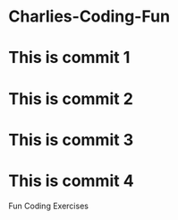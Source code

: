 # Charlies-Coding-Fun
# This is commit 1
# This is commit 2
# This is commit 3
 # This is commit 4
Fun Coding Exercises
